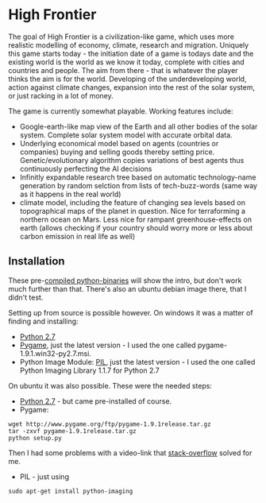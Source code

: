 # High Frontier

The goal of High Frontier is a civilization-like game, which uses more realistic modelling of economy, climate, research and migration. Uniquely this game starts today - the initiation date of a game is todays date and the existing world is the world as we know it today, complete with cities and countries and people. The aim from there - that is whatever the player thinks the aim is for the world. Developing of the underdeveloping world, action against climate changes, expansion into the rest of the solar system, or just racking in a lot of money. 

The game is currently somewhat playable. Working features include: 
- Google-earth-like map view of the Earth and all other bodies of the solar system. Complete solar system model with accurate orbital data. 
- Underlying economical model based on agents (countries or companies) buying and selling goods thereby setting price. Genetic/evolutionary algorithm copies variations of best agents thus continuously perfecting the AI decisions 
- Infinitly expandable research tree based on automatic technology-name generation by random selction from lists of tech-buzz-words (same way as it happens in the real world) 
- climate model, including the feature of changing sea levels based on topographical maps of the planet in question. Nice for terraforming a northern ocean on Mars. Less nice for rampant greenhouse-effects on earth (allows checking if your country should worry more or less about carbon emission in real life as well)


## Installation

These pre-[compiled python-binaries](https://sourceforge.net/projects/highfrontier/files/?source=navbar) will show the intro, but don't work much further than that. There's also an ubuntu debian image there, that I didn't test.

Setting up from source is possible however. On windows it was a matter of finding and installing:
* [Python 2.7](https://www.python.org/downloads/)
* [Pygame](http://www.pygame.org/download.shtml), just the latest version - I used the one called pygame-1.9.1.win32-py2.7.msi.
* Python Image Module: [PIL](http://www.pythonware.com/products/pil/), just the latest version - I used the one called Python Imaging Library 1.1.7 for Python 2.7


On ubuntu it was also possible. These were the needed steps:
* [Python 2.7](https://www.python.org/downloads/) - but came pre-installed of course.
* Pygame:
```
wget http://www.pygame.org/ftp/pygame-1.9.1release.tar.gz
tar -zxvf pygame-1.9.1release.tar.gz
python setup.py
```
Then I had some problems with a video-link that [stack-overflow](https://stackoverflow.com/a/14026861) solved for me.
* PIL - just using 
```
sudo apt-get install python-imaging
```




